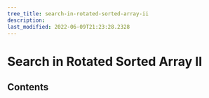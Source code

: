 ```yaml
---
tree_title: search-in-rotated-sorted-array-ii
description: 
last_modified: 2022-06-09T21:23:28.2328
---
```


# Search in Rotated Sorted Array II

## Contents
